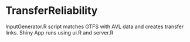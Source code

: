 # TransferReliability

InputGenerator.R script matches GTFS with AVL data and creates transfer links. Shiny App runs using ui.R and server.R
